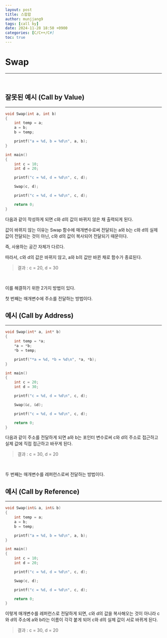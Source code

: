 ```yaml
---
layout: post
title: 스왑왑
author: munjjang9
tags: [call by]
date: 2024-11-28 18:50 +0900
categories: [C/C++/C#]
toc: true
---
```


# Swap
---

<br>

## 잘못된 예시 (Call by Value)
---
```c
void Swap(int a, int b)
{
    int temp = a;
    a = b;
    b = temp;

    printf("a = %d, b = %d\n", a, b);
}

int main()
{
    int c = 10;
    int d = 20;

    printf("c = %d, d = %d\n", c, d);

    Swap(c, d);

    printf("c = %d, d = %d\n", c, d);

    return 0;
}
```

다음과 같이 작성하게 되면 c와 d의 값이 바뀌지 않은 채 출력되게 된다.

값이 바뀌지 않는 이유는 Swap 함수에 매개변수로써 전달되는 a와 b는 c와 d의 실제 값이 전달되는 것이 아닌, c와 d의 값이 복사되어 전달되기 때문이다.

즉, 사용하는 공간 자체가 다르다.

따라서, c와 d의 값은 바뀌지 않고, a와 b의 값만 바뀐 채로 함수가 종료된다.

> 결과 : c = 20, d = 30

<br>

이를 해결하기 위한 2가지 방법이 있다.

첫 번째는 매개변수에 주소를 전달하는 방법이다.

## 예시 (Call by Address)
---
```c
void Swap(int* a, int* b)
{
	int temp = *a;
	*a = *b;
	*b = temp;

	printf("*a = %d, *b = %d\n", *a, *b);
}

int main()
{
	int c = 20;
	int d = 30;

	printf("c = %d, d = %d\n", c, d);

	Swap(&c, &d);

	printf("c = %d, d = %d\n", c, d);

	return 0;
}
```

다음과 같이 주소를 전달하게 되면 a와 b는 포인터 변수로써 c와 d의 주소로 접근하고 실제 값에 직접 접근하고 바꾸게 된다. 

> 결과 : c = 30, d = 20

<br>

두 번째는 매개변수를 레퍼런스로써 전달하는 방법이다.

## 예시 (Call by Reference)
---
```c
void Swap(int& a, int& b)
{
    int temp = a;
    a = b;
    b = temp;

    printf("a = %d, b = %d\n", a, b);
}

int main()
{
    int c = 10;
    int d = 20;

    printf("c = %d, d = %d\n", c, d);

    Swap(c, d);

    printf("c = %d, d = %d\n", c, d);

    return 0;
}
```

이렇게 매개변수를 레퍼런스로 전달하게 되면, c와 d의 값을 복사해오는 것이 아니라 c와 d의 주소에 a와 b라는 이름이 각각 붙게 되어 c와 d의 실제 값이 서로 바뀌게 된다.

> 결과 : c = 30, d = 20